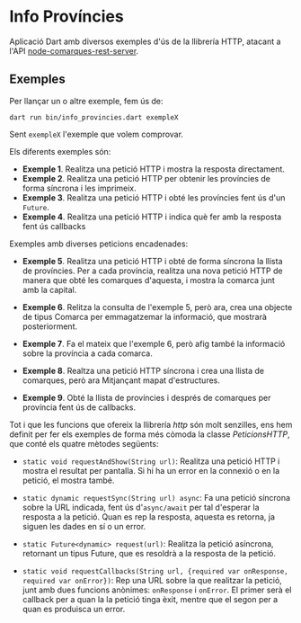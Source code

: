 # Info Províncies

Aplicació Dart amb diversos exemples d'ús de la llibrería HTTP, atacant a l'API [node-comarques-rest-server](https://github.com/joamuran/node-comarques-rest-server).

## Exemples

Per llançar un o altre exemple, fem ús de:

```
dart run bin/info_provincies.dart exempleX
```

Sent `exempleX` l'exemple que volem comprovar.

Els diferents exemples són:

* **Exemple 1**. Realitza una petició HTTP i mostra la resposta directament.
* **Exemple 2**. Realitza una petició HTTP per obtenir les províncies de forma síncrona i les imprimeix.
* **Exemple 3**. Realitza una petició HTTP i obté les províncies fent ús d'un `Future`.
* **Exemple 4**. Realitza una petició HTTP i indica què fer amb la resposta fent ús callbacks

Exemples amb diverses peticions encadenades:

* **Exemple 5**. Realitza una petició HTTP i obté de forma síncrona la llista de províncies. Per a cada província, realitza una nova petició HTTP de manera que obté les comarques d'aquesta, i mostra la comarca junt amb la capital.

* **Exemple 6**. Relitza la consulta de l'exemple 5, però ara, crea una objecte de tipus Comarca per emmagatzemar la informació, que mostrarà posteriorment.

* **Exemple 7**. Fa el mateix que l'exemple 6, però afig també la informació sobre la província a cada comarca.

* **Exemple 8**. Realtza una petició HTTP síncrona i crea una llista de comarques, però ara Mitjançant mapat d'estructures.

* **Exemple 9**. Obté la llista de províncies i després de comarques per província fent ús de callbacks.

Tot i que les funcions que ofereix la llibrería *http* són molt senzilles, ens hem definit per fer els exemples de forma més còmoda la classe *PeticionsHTTP*, que conté els quatre mètodes següents:

* `static void requestAndShow(String url)`: Realitza una petició HTTP i mostra el resultat per pantalla. Si hi ha un error en la connexió o en la petició, el mostra també.

* `static dynamic requestSync(String url) async`: Fa una petició síncrona sobre la URL indicada, fent ús d'`async/await` per tal d'esperar la resposta a la petició. Quan es rep la resposta, aquesta es retorna, ja siguen les dades en sí o un error.

* `static Future<dynamic> request(url)`: Realitza la petició asíncrona, retornant un tipus Future, que es resoldrà a la resposta de la petició.

* `static void requestCallbacks(String url, {required var onResponse, required var onError})`: Rep una URL sobre la que realitzar la petició, junt amb dues funcions anònimes: `onResponse` i `onError`. El primer serà el callback per a quan la la petició tinga èxit, mentre que el segon per a quan es produisca un error.